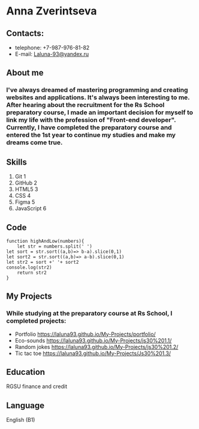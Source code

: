 # Anna Zverintseva #
## Contacts: ##
* telephone: +7-987-976-81-82
* E-mail: Laluna-93@yandex.ru
## About me ##
### I've always dreamed of mastering programming and creating websites and applications. It's always been interesting to me. After hearing about the recruitment for the Rs School preparatory course, I made an important decision for myself to link my life with the profession of "Front-end developer". Currently, I have completed the preparatory course and entered the 1st year to continue my studies and make my dreams come true. ###
## Skills ##
1. Git 1
2. GitHub 2
3. HTML5 3
4. CSS 4
5. Figma 5
6.  JavaScript 6
## Code ##
```
function highAndLow(numbers){
    let str = numbers.split(' ')
let sort = str.sort((a,b)=> b-a).slice(0,1)
let sort2 = str.sort((a,b)=> a-b).slice(0,1)
let str2 = sort +' '+ sort2  
console.log(str2)
    return str2
}
```
## My Projects ##
### While studying at the preparatory course at Rs School, I completed projects: ###
* Portfolio https://laluna93.github.io/My-Projects/portfolio/
* Eco-sounds https://laluna93.github.io/My-Projects/js30%201.1/
* Random jokes https://laluna93.github.io/My-Projects/js30%201.2/
* Tic tac toe https://laluna93.github.io/My-Projects/Js30%201.3/
## Education ##
RGSU finance and credit 
## Language ##
 English (B1)
